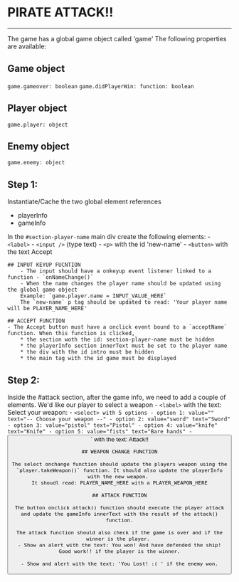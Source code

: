 # PIRATE ATTACK!!
-----------------       

The game has a global game object called 'game'
The following properties are available:

## Game object
`game.gameover: boolean`
`game.didPlayerWin: function: boolean`

## Player object
`game.player: object`

## Enemy object
`game.enemy: object`

## Step 1:

Instantiate/Cache the two global element references
- playerInfo
- gameInfo

In the `#section-player-name` main div create the following elements:
    - `<label>`
    - `<input />` (type text) 
    - `<p>` with the id 'new-name'
    - `<button>` with the text Accept

    ## INPUT KEYUP FUCNTION
        - The input should have a onkeyup event listener linked to a function - `onNameChange()`
        - When the name changes the player name should be updated using the global game object
        Example: `game.player.name = INPUT_VALUE_HERE`
        The `new-name` p tag should be updated to read: 'Your player name will be PLAYER_NAME_HERE'

    ## ACCEPT FUNCTION
    - The Accept button must have a onclick event bound to a `acceptName` function. When this function is clicked, 
        * the section woth the id: section-player-name must be hidden
        * the playerInfo section innerText must be set to the player name
        * the div with the id intro must be hidden
        * the main tag with the id game must be displayed

## Step 2:

Inside the #attack section, after the game info, we need to add a couple of elements. We'd like our player to select a weapon
    - `<label>` with the text: Select your weapon:
    - `<select> with 5 options
        - option 1: value="" text="-- Choose your weapon --"
        - option 2: value="sword" text="Sword"
        - option 3: value="pistol" text="Pistol"
        - option 4: value="knife" text="Knife"
        - option 5: value="fists" text="Bare hands"
    - `<button>` with the text: Attack!!

    ## WEAPON CHANGE FUNCTION

    The select onchange function should update the players weapon using the `player.takeWeapon()` function. It should also update the playerInfo with the new weapon. 
    It shoudl read: PLAYER_NAME_HERE with a PLAYER_WEAPON_HERE

    ## ATTACK FUNCTION

    The button onclick attack() function should execute the player attack and update the gameInfo innerText with the result of the attack() function.

    The attack function should also check if the game is over and if the winner is the player. 
    - Show an alert with the text: You won! And have defended the ship! Good work!! if the player is the winner.

    - Show and alert with the text: 'You Lost! :( ' if the enemy won.

